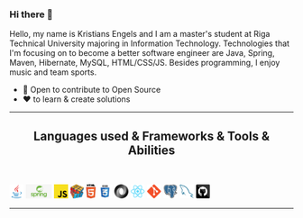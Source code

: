 ### Hi there 👋


Hello, my name is Kristians Engels and I am a master's student at Riga Technical University majoring in Information Technology. Technologies that I'm focusing on to become a better software engineer are Java, Spring, Maven, Hibernate, MySQL, HTML/CSS/JS. Besides programming, I enjoy music and team sports.

- 🌱 Open to contribute to Open Source
- ❤️ to learn & create solutions



<hr>
<h2 align="center"> Languages used & Frameworks & Tools & Abilities </h2>
<br>
<p align="center">
  
  <code><img title="Java" height="25" src="images/java-original.svg"></code>
  <code><img title="Spring" height="25" src="images/spring.png"></code>
  <code><img title="Javascript" height="25" src="images/javascript.svg"></code>
  <code><img title="Problem Solving" height="25" src="images/problemSolving.png"></code>
  <code><img title="HTML5" height="25" src="images/html5.svg"></code>
  <code><img title="CSS" height="25" src="images/css.svg"></code>
  <code><img title="JSON" height="25" src="images/json.svg"></code>
  <code><img title="React" height="25" src="images/react-original.svg"></code>
  <code><img title="Git" height="25" src="images/git-original.svg"></code>
  <code><img title="PostgreSQL" height="25" src="images/postgresql.svg"></code>
  <code><img title="MySQL" height="25" src="images/mysql.svg"></code>
  <code><img title="GitHub" height="25" src="images/github.svg"></code>
  
</p>
<hr>



